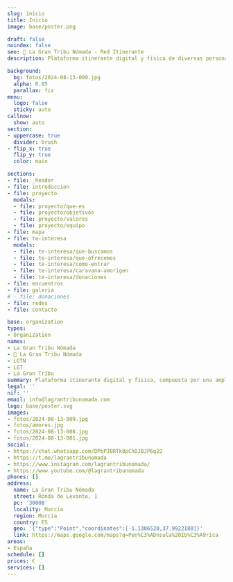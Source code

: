 ```yaml
---
slug: inicio
title: Inicio
image: base/poster.png

draft: false
noindex: false
seo: 👣 La Gran Tribu Nómada - Red Itinerante
description: Plataforma itinerante digital y física de diversas personas con valores similares, para potenciar dones y desarrollar una vida compartida, libre y dinámica.

background:
  bg: fotos/2024-08-13-009.jpg
  alpha: 0.85
  parallax: fix
menu:
  logo: false
  sticky: auto
callnow:
  show: auto
section:
- uppercase: true
  divider: brush
- flip_x: true
  flip_y: true
  color: main

sections:
- file: _header
- file: introduccion
- file: proyecto
  modals:
  - file: proyecto/que-es
  - file: proyecto/objetivos
  - file: proyecto/valores
  - file: proyecto/equipo
- file: mapa
- file: te-interesa
  modals:
  - file: te-interesa/que-buscamos
  - file: te-interesa/que-ofrecemos
  - file: te-interesa/como-entrar
  - file: te-interesa/caravana-amorigen
  - file: te-interesa/donaciones
- file: encuentros
- file: galeria
# - file: donaciones
- file: redes
- file: contacto

base: organization
types:
- Organization
names:
- La Gran Tribu Nómada
- 👣 La Gran Tribu Nómada
- LGTN
- LGT
- La Gran Tribu
summary: Plataforma itinerante digital y física, compuesta por una amplia diversidad de personas con un enfoque de vida y valores similares, que buscan potenciar sus dones y desarrollar una vida compartida, libre y dinámica.
legal: ''
nif: ''
email: info@lagrantribunomada.com
logo: base/poster.svg
images:
- fotos/2024-08-13-009.jpg
- fotos/amores.jpg
- fotos/2024-08-13-008.jpg
- fotos/2024-08-13-001.jpg
social:
- https://chat.whatsapp.com/DPbPJBRTk8pChDJBJP6q22
- https://t.me/lagrantribunomada
- https://www.instagram.com/lagrantribunomada/
- https://www.youtube.com/@lagrantribunomada
phones: []
address:
  name: La Gran Tribu Nómada
  street: Ronda de Levante, 1
  pc: '30008'
  locality: Murcia
  region: Murcia
  country: ES
  geo: '{"type":"Point","coordinates":[-1.1306520,37.9922180]}'
  link: https://maps.google.com/maps?q=Pen%C3%ADnsula%20Ib%C3%A9rica
areas:
- España
schedule: []
prices: €
services: []
---
```

